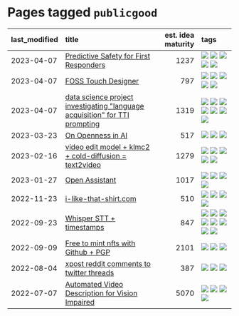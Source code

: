 # Pages tagged `publicgood`

|last_modified|title|est. idea maturity|tags
|:---|:---|---:|:---|
|2023-04-07|[Predictive Safety for First Responders](../safety-officer.md)|1237|[![](https://img.shields.io/badge/tag-completed-b08442)](../tags/completed.md) [![](https://img.shields.io/badge/tag-dataset-fe4dc)](../tags/dataset.md) [![](https://img.shields.io/badge/tag-publication-d5ffe)](../tags/publication.md) [![](https://img.shields.io/badge/tag-publicgood-e6ab9)](../tags/publicgood.md) [![](https://img.shields.io/badge/tag-wip-dad82b)](../tags/wip.md)|
|2023-04-07|[FOSS Touch Designer](../FOSS_touch_designer.md)|797|[![](https://img.shields.io/badge/tag-alignment-a68128)](../tags/alignment.md) [![](https://img.shields.io/badge/tag-animation-b25b5)](../tags/animation.md) [![](https://img.shields.io/badge/tag-publicgood-e6ab9)](../tags/publicgood.md) [![](https://img.shields.io/badge/tag-tooling-9c3a4a)](../tags/tooling.md) [![](https://img.shields.io/badge/tag-wip-dad82b)](../tags/wip.md)|
|2023-04-07|[data science project investigating "language acquisition" for TTI prompting](../tti_language_aqcuisition.md)|1319|[![](https://img.shields.io/badge/tag-alignment-a68128)](../tags/alignment.md) [![](https://img.shields.io/badge/tag-dataset-fe4dc)](../tags/dataset.md) [![](https://img.shields.io/badge/tag-experimental-1614f8)](../tags/experimental.md) [![](https://img.shields.io/badge/tag-prompting-b7fb0)](../tags/prompting.md) [![](https://img.shields.io/badge/tag-publication-d5ffe)](../tags/publication.md) [![](https://img.shields.io/badge/tag-publicgood-e6ab9)](../tags/publicgood.md) [![](https://img.shields.io/badge/tag-stability-d548d8)](../tags/stability.md)|
|2023-03-23|[On Openness in AI](../on_openness_in_ai.md)|517|[![](https://img.shields.io/badge/tag-alignment-a68128)](../tags/alignment.md) [![](https://img.shields.io/badge/tag-publication-d5ffe)](../tags/publication.md) [![](https://img.shields.io/badge/tag-publicgood-e6ab9)](../tags/publicgood.md)|
|2023-02-16|[video edit model + klmc2 + cold-diffusion = text2video](../video-edit-model-over-init-video.md)|1279|[![](https://img.shields.io/badge/tag-animation-b25b5)](../tags/animation.md) [![](https://img.shields.io/badge/tag-meta-35d420)](../tags/meta.md) [![](https://img.shields.io/badge/tag-publicgood-e6ab9)](../tags/publicgood.md) [![](https://img.shields.io/badge/tag-stability-d548d8)](../tags/stability.md) [![](https://img.shields.io/badge/tag-tooling-9c3a4a)](../tags/tooling.md)|
|2023-01-27|[Open Assistant](../open-assistant.md)|1017|[![](https://img.shields.io/badge/tag-accessibility-e839f4)](../tags/accessibility.md) [![](https://img.shields.io/badge/tag-publicgood-e6ab9)](../tags/publicgood.md) [![](https://img.shields.io/badge/tag-stability-d548d8)](../tags/stability.md) [![](https://img.shields.io/badge/tag-wip-dad82b)](../tags/wip.md)|
|2022-11-23|[i-like-that-shirt.com](../ilikethatshirt.com.md)|510|[![](https://img.shields.io/badge/tag-accessibility-e839f4)](../tags/accessibility.md) [![](https://img.shields.io/badge/tag-completed-b08442)](../tags/completed.md) [![](https://img.shields.io/badge/tag-publicgood-e6ab9)](../tags/publicgood.md) [![](https://img.shields.io/badge/tag-tooling-9c3a4a)](../tags/tooling.md)|
|2022-09-23|[Whisper STT + timestamps](../whisper-stt-plus-timestamps.md)|847|[![](https://img.shields.io/badge/tag-colab-e33481)](../tags/colab.md) [![](https://img.shields.io/badge/tag-dataset-fe4dc)](../tags/dataset.md) [![](https://img.shields.io/badge/tag-experimental-1614f8)](../tags/experimental.md) [![](https://img.shields.io/badge/tag-meta-35d420)](../tags/meta.md) [![](https://img.shields.io/badge/tag-prompting-b7fb0)](../tags/prompting.md) [![](https://img.shields.io/badge/tag-publicgood-e6ab9)](../tags/publicgood.md) [![](https://img.shields.io/badge/tag-stability-d548d8)](../tags/stability.md) [![](https://img.shields.io/badge/tag-tooling-9c3a4a)](../tags/tooling.md)|
|2022-09-09|[Free to mint nfts with Github + PGP](../free-to-mint-nfts_git_plus_pgp.md)|2101|[![](https://img.shields.io/badge/tag-publicgood-e6ab9)](../tags/publicgood.md) [![](https://img.shields.io/badge/tag-tooling-9c3a4a)](../tags/tooling.md) [![](https://img.shields.io/badge/tag-wip-dad82b)](../tags/wip.md)|
|2022-08-04|[xpost reddit comments to twitter threads](../reddit2twitter.md)|387|[![](https://img.shields.io/badge/tag-experimental-1614f8)](../tags/experimental.md) [![](https://img.shields.io/badge/tag-publicgood-e6ab9)](../tags/publicgood.md) [![](https://img.shields.io/badge/tag-tooling-9c3a4a)](../tags/tooling.md)|
|2022-07-07|[Automated Video Description for Vision Impaired](../automated-video-description.md)|5070|[![](https://img.shields.io/badge/tag-accessibility-e839f4)](../tags/accessibility.md) [![](https://img.shields.io/badge/tag-dataset-fe4dc)](../tags/dataset.md) [![](https://img.shields.io/badge/tag-foundation-752fd7)](../tags/foundation.md) [![](https://img.shields.io/badge/tag-publicgood-e6ab9)](../tags/publicgood.md)|